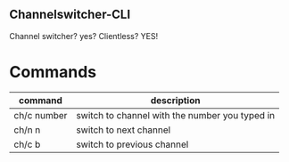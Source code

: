 ## Channelswitcher-CLI
Channel switcher? yes? Clientless? YES!

# Commands
command | description
--- | ---
ch/c number | switch to channel with the number you typed in
ch/n n | switch to next channel
ch/c b   | switch to previous channel
